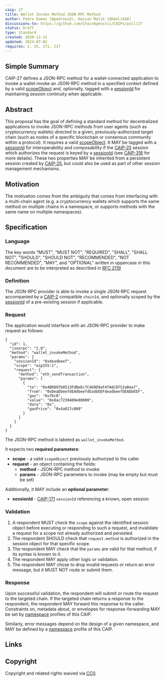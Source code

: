```yaml
---
caip: 27
title: Wallet Invoke Method JSON-RPC Method
author: Pedro Gomes (@pedrouid), Hassan Malik (@hmalik88)
discussions-to: https://github.com/ChainAgnostic/CAIPs/pull/27
status: Draft
type: Standard
created: 2020-12-12
updated: 2024-07-02
requires: 2, 25, 171, 217
---
```


## Simple Summary

CAIP-27 defines a JSON-RPC method for a wallet-connected application to invoke
a wallet invoke an JSON-RPC method in a specified context defined by a valid
[scopeObject][CAIP-217] and, optionally, tagged with a
[sessionId][CAIP-171] for maintaining session continuity when applicable.

## Abstract

This proposal has the goal of defining a standard method for decentralized
applications to invoke JSON-RPC methods from user agents (such as cryptocurrency
wallets) directed to a given, previously-authorized target chain (such as nodes
of a specific blockchain or consensus community within a protocol). It requires
a valid [scopeObject][CAIP-217]. It MAY be tagged with a [sessionId][CAIP-171]
for interoperability and composability if the [CAIP-25][] session which
authorizes the request is keyed by a [sessionId][CAIP-171] (see [CAIP-316][] for
more details). These two properties MAY be inherited from a persistent session
created by [CAIP-25][], but could also be used as part of other session
management mechanisms.

## Motivation

The motivation comes from the ambiguity that comes from interfacing with a
multi-chain agent (e.g. a cryptocurrency wallets which supports the same
method on multiple chains in a namespace, or supports methods with the same name
on multiple namespaces).

## Specification

### Language

The key words "MUST", "MUST NOT", "REQUIRED", "SHALL", "SHALL NOT", "SHOULD",
"SHOULD NOT", "RECOMMENDED", "NOT RECOMMENDED", "MAY", and "OPTIONAL" written in
uppercase in this document are to be interpreted as described in [RFC
2119][]

### Definition

The JSON-RPC provider is able to invoke a single JSON-RPC request accompanied by
a [CAIP-2][] compatible `chainId`, and optionally scoped by the
[sessionId][CAIP-171] of a pre-existing session if applicable.

### Request

The application would interface with an JSON-RPC provider to make request as
follows:

```jsonc
{
  "id": 1,
  "jsonrpc": "2.0",
  "method": "wallet_invokeMethod",
  "params": {
    "sessionId": "0xdeadbeef",
    "scope": "eip155:1",
    "request": {
      "method": "eth_sendTransaction",
      "params": [
        {
          "to": "0x4B0897b0513FdBeEc7C469D9aF4fA6C0752aBea7",
          "from": "0xDeaDbeefdEAdbeefdEadbEEFdeadbeefDEADbEEF",
          "gas": "0x76c0",
          "value": "0x8ac7230489e80000",
          "data": "0x",
          "gasPrice": "0x4a817c800"
        }
      ]
    }
  }
}
```

The JSON-RPC method is labeled as `wallet_invokeMethod`.

It expects two **required parameters**:

- **scope** - a valid `scopeObject` previously authorized to the caller
- **request** - an object containing the fields:
  - **method** - JSON-RPC method to invoke
  - **params** - JSON-RPC parameters to invoke (may be empty but must be set)

Additionally, it MAY include an **optional parameter**:

- **sessionId** - [CAIP-171][] `sessionId` referencing a known, open session

### Validation

1. A respondent MUST check the `scope` against the identified session object
   before executing or responding to such a request, and invalidate a request
   for a scope not already authorized and persisted.
2. The respondent SHOULD check that `request.method` is authorized in the
   session object for that specific scope.
3. The respondent MAY check that the `params` are valid for that method, if its
   syntax is known to it.
4. The respondent MAY apply other logic or validation.
5. The respondent MAY chose to drop invalid requests or return an error message,
   but it MUST NOT route or submit them.

### Response

Upon successful validation, the respondent will submit or route the request to
the targeted chain. If the targeted chain returns a response to the
respondent, the respondent MAY forward this response to the caller. Constraints
on, metadata about, or envelopes for response-forwarding MAY be set by
[namespace][namespaces] profiles of this CAIP.

Similarly, error messages depend on the design of a given namespace, and MAY be
defined by a [namespace][namespaces] profile of this CAIP.

## Links

[CAIP-2]: https://chainagnostic.org/CAIPs/caip-2
[CAIP-25]: https://chainagnostic.org/CAIPs/caip-25
[CAIP-171]: https://chainagnostic.org/CAIPs/caip-171
[CAIP-217]: https://chainagnostic.org/CAIPs/caip-217
[CAIP-316]: https://chainagnostic.org/CAIPs/caip-316
[namespaces]: https://namespaces.chainagnostic.org/
[RFC 2119]: https://www.ietf.org/rfc/rfc2119.txt

## Copyright

Copyright and related rights waived via [CC0](../LICENSE).
